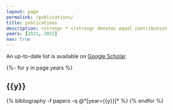 ```yaml
---
layout: page
permalink: /publications/
title: publications
description: <strong> * </strong> denotes equal contribution
years: [2021, 2022]
nav: true
---
```


An up-to-date list is available on [Google Scholar](https://scholar.google.de/citations?user=dGhFQesAAAAJ&hl=en).

<!-- _pages/publications.md -->
<div class="publications">

{%- for y in page.years %}
  <h2 class="year">{{y}}</h2>
  {% bibliography -f papers -q @*[year={{y}}]* %}
{% endfor %}

</div>
